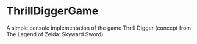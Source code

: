 # ThrillDiggerGame
A simple console implementation of the game Thrill Digger (concept from The Legend of Zelda: Skyward Sword).
